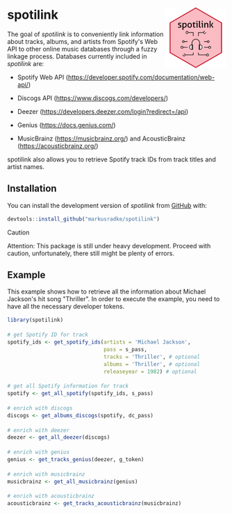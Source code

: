 # spotilink <img src="man/figures/logo.png" align="right" height="139"/>

<!-- badges: start -->

<!-- badges: end -->

The goal of *spotilink* is to conveniently link information about tracks, albums, and artists from Spotify's Web API to other online music databases through a fuzzy linkage process. Databases currently included in *spotilink* are:

-   Spotify Web API (<https://developer.spotify.com/documentation/web-api/>)

-   Discogs API (<https://www.discogs.com/developers/>)

-   Deezer (<https://developers.deezer.com/login?redirect=/api>)

-   Genius (<https://docs.genius.com/>)

-   MusicBrainz (<https://musicbrainz.org/>) and AcousticBrainz (<https://acousticbrainz.org/>)

spotilink also allows you to retrieve Spotify track IDs from track titles and artist names.

## Installation

You can install the development version of *spotilink* from [GitHub](https://github.com/) with:

``` r
devtools::install_github("markusradke/spotilink")
```

> [!CAUTION]
>Attention: This package is still under heavy development. Proceed with caution, unfortunately, there still might be plenty of errors.


## Example

This example shows how to retrieve all the information about Michael Jackson's hit song "Thriller". In order to execute the example, you need to have all the necessary developer tokens.

``` r
library(spotilink)

# get Spotify ID for track
spotify_ids <- get_spotify_ids(artists = 'Michael Jackson', 
                               pass = s_pass, 
                               tracks = 'Thriller', # optional
                               albums = 'Thriller', # optional
                               releaseyear = 1982) # optional 

# get all Spotify information for track
spotify <- get_all_spotify(spotify_ids, s_pass)

# enrich with discogs
discogs <- get_albums_discogs(spotify, dc_pass)

# enrich with deezer
deezer <- get_all_deezer(discogs)

# enrich with genius
genius <- get_tracks_genius(deezer, g_token)

# enrich with musicbrainz
musicbrainz <- get_all_musicbrainz(genius)

# enrich with acousticbrainz
acousticbrainz <- get_tracks_acousticbrainz(musicbrainz)
```
